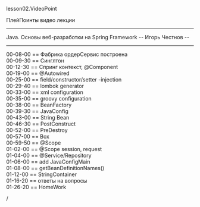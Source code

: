 
lesson02.VideoPoint

ПлейПоинты видео лекции

---
Java. Основы веб-разработки на Spring Framework 
-- Игорь Честнов --

---   
00-08-00 == Фабрика ордерСервис построена  
00-09-30 == Синглтон  
00-12-30 == Спринг контекст, @Component  
00-19-00 == @Autowired  
00-25-00 == field/constructor/setter -injection  
00-29-40 == lombok generator  
00-33-00 == xml configuration  
00-35-00 == groovy configuration  
00-38-00 == BeanFactory  
00-39-30 == JavaConfig  
00-43-00 == String Bean  
00-46-30 == PostConstruct  
00-52-00 == PreDestroy  
00-57-00 == Box  
00-59-50 == @Scope  
01-02-00 == @Scope session, request  
01-04-00 == @Service/Repository  
01-06-00 == add JavaConfigMain  
01-08-00 == getBeanDefinitionNames()  
01-12-00 == StringContainer  
01-16-20 == ответы на вопросы  
01-26-20 == HomeWork  










/